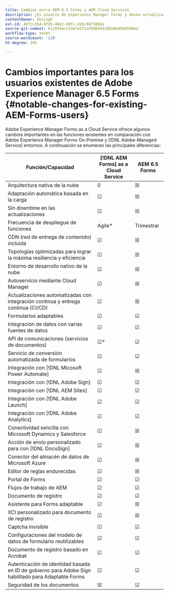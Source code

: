 ```yaml
---
title: Cambios entre AEM 6.5 Forms y AEM Cloud Services
description: ¿Es usuario de Experience Manager Forms y desea actualizar a Adobe Experience Manager Forms as a Cloud Service? Conozca los cambios más importantes antes de actualizar o migrar a Cloud Service.
contentOwner: khsingh
exl-id: 46fcc1b4-8fd5-40e1-b0fc-d2bc9df3802e
source-git-commit: b11979acc23efe5f1af690443180a6b456d589ed
workflow-type: tm+mt
source-wordcount: '220'
ht-degree: 34%

---
```


# Cambios importantes para los usuarios existentes de Adobe Experience Manager 6.5 Forms  {#notable-changes-for-existing-AEM-Forms-users}

Adobe Experience Manager Forms as a Cloud Service ofrece algunos cambios importantes en las funciones existentes en comparación con Adobe Experience Manager Forms On-Premise y [!DNL Adobe-Managed Service] entornos. A continuación se enumeran las principales diferencias:

| Función/Capacidad | [!DNL AEM Forms] as a Cloud Service | AEM 6.5 Forms |
|---|---|---|
| Arquitectura nativa de la nube | 0 | ☒ |
| Adaptación automática basada en la carga | ☑ | ☒ |
| Sin downtime en las actualizaciones | ☑ | ☒ |
| Frecuencia de despliegue de funciones | Agile* | Trimestral |
| CDN (red de entrega de contenido) incluida | ☑ | ☒ |
| Topologías optimizadas para lograr la máxima resiliencia y eficiencia | ☑ | ☒ |
| Entorno de desarrollo nativo de la nube | ☑ | ☒ |
| Autoservicio mediante Cloud Manager | ☑ | ☒ |
| Actualizaciones automatizadas con integración continua y entrega continua (CI/CD) | ☑ | ☒ |
| Formularios adaptables | ☑ | ☑ |
| Integración de datos con varias fuentes de datos | ☑ | ☑ |
| API de comunicaciones (servicios de documentos) | ☑* | ☑ |
| Servicio de conversión automatizada de formularios  | ☑ | ☑ |
| Integración con [!DNL Micosoft Power Automate] | ☑ | ☒ |
| Integración con [!DNL Adobe Sign] | ☑ | ☑ |
| Integración con [!DNL AEM Sites] | ☑ | ☑ |
| Integración con [!DNL Adobe Launch] | ☑ | ☑ |
| Integración con [!DNL Adobe Analytics] | ☑ | ☑ |
| Conectividad sencilla con Microsoft Dynamics y Salesforce | ☑ | ☒ |
| Acción de envío personalizado para con [!DNL DocuSign] | ☑ | ☒ |
| Conector del almacén de datos de Microsoft Azure | ☑ | ☒ |
| Editor de reglas endurecidas | ☑ | ☒ |
| Portal de Forms  | ☑ | ☑ |
| Flujos de trabajo de AEM | ☑ | ☑ |
| Documento de registro | ☑ | ☑ |
| Asistente para Forms adaptable | ☑ | ☒ |
| XCI personalizado para documento de registro | ☑ | ☒ |
| Captcha invisible | ☑ | ☑ |
| Configuraciones del modelo de datos de formulario reutilizables | ☑ | ☑ |
| Documento de registro basado en Acrobat | ☑ | ☑ |
| Autenticación de identidad basada en ID de gobierno para Adobe Sign habilitado para Adaptable Forms | ☑ | ☑ |
| Seguridad de los documentos | ☒ | ☑ |

